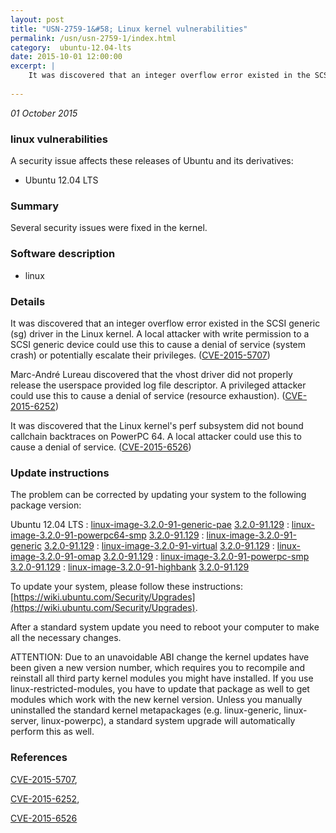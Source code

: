 ```yaml
---
layout: post
title: "USN-2759-1&#58; Linux kernel vulnerabilities"
permalink: /usn/usn-2759-1/index.html
category:  ubuntu-12.04-lts
date: 2015-10-01 12:00:00
excerpt: |
    It was discovered that an integer overflow error existed in the SCSI generic (sg) driver in the Linux kernel. A local attacker with write permission to a SCSI generic device could use this to cause a denial of service (system crash) or potentially escalate their privileges. ([CVE-2015-5707](http://people.ubuntu.com/~ubuntu-security/cve/CVE-2015-5707))
    
--- 
```

 
 

*01 October 2015*

### linux vulnerabilities

A security issue affects these releases of Ubuntu and its derivatives:

* Ubuntu 12.04 LTS

### Summary

Several security issues were fixed in the kernel. 

### Software description

* linux 

### Details

It was discovered that an integer overflow error existed in the SCSI generic (sg) driver in the Linux kernel. A local attacker with write permission to a SCSI generic device could use this to cause a denial of service (system crash) or potentially escalate their privileges. ([CVE-2015-5707](http://people.ubuntu.com/~ubuntu-security/cve/CVE-2015-5707))

Marc-André Lureau discovered that the vhost driver did not properly release the userspace provided log file descriptor. A privileged attacker could use this to cause a denial of service (resource exhaustion). ([CVE-2015-6252](http://people.ubuntu.com/~ubuntu-security/cve/CVE-2015-6252))

It was discovered that the Linux kernel&#39;s perf subsystem did not bound callchain backtraces on PowerPC 64. A local attacker could use this to cause a denial of service. ([CVE-2015-6526](http://people.ubuntu.com/~ubuntu-security/cve/CVE-2015-6526)) 

### Update instructions

The problem can be corrected by updating your system to the following package version:

Ubuntu 12.04 LTS
 : [linux-image-3.2.0-91-generic-pae](https://launchpad.net/ubuntu/+source/linux) <span> [3.2.0-91.129](https://launchpad.net/ubuntu/+source/linux/3.2.0-91.129) </span> 
 : [linux-image-3.2.0-91-powerpc64-smp](https://launchpad.net/ubuntu/+source/linux) <span> [3.2.0-91.129](https://launchpad.net/ubuntu/+source/linux/3.2.0-91.129) </span> 
 : [linux-image-3.2.0-91-generic](https://launchpad.net/ubuntu/+source/linux) <span> [3.2.0-91.129](https://launchpad.net/ubuntu/+source/linux/3.2.0-91.129) </span> 
 : [linux-image-3.2.0-91-virtual](https://launchpad.net/ubuntu/+source/linux) <span> [3.2.0-91.129](https://launchpad.net/ubuntu/+source/linux/3.2.0-91.129) </span> 
 : [linux-image-3.2.0-91-omap](https://launchpad.net/ubuntu/+source/linux) <span> [3.2.0-91.129](https://launchpad.net/ubuntu/+source/linux/3.2.0-91.129) </span> 
 : [linux-image-3.2.0-91-powerpc-smp](https://launchpad.net/ubuntu/+source/linux) <span> [3.2.0-91.129](https://launchpad.net/ubuntu/+source/linux/3.2.0-91.129) </span> 
 : [linux-image-3.2.0-91-highbank](https://launchpad.net/ubuntu/+source/linux) <span> [3.2.0-91.129](https://launchpad.net/ubuntu/+source/linux/3.2.0-91.129) </span> 

To update your system, please follow these instructions: [https://wiki.ubuntu.com/Security/Upgrades](https://wiki.ubuntu.com/Security/Upgrades).

After a standard system update you need to reboot your computer to make all the necessary changes.

ATTENTION: Due to an unavoidable ABI change the kernel updates have been given a new version number, which requires you to recompile and reinstall all third party kernel modules you might have installed. If you use linux-restricted-modules, you have to update that package as well to get modules which work with the new kernel version. Unless you manually uninstalled the standard kernel metapackages (e.g. linux-generic, linux-server, linux-powerpc), a standard system upgrade will automatically perform this as well. 

### References

 
 [CVE-2015-5707](http://people.ubuntu.com/~ubuntu-security/cve/CVE-2015-5707), 

 [CVE-2015-6252](http://people.ubuntu.com/~ubuntu-security/cve/CVE-2015-6252), 

 [CVE-2015-6526](http://people.ubuntu.com/~ubuntu-security/cve/CVE-2015-6526)
 

